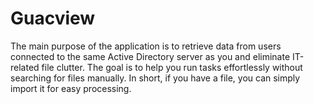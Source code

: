 # Guacview
The main purpose of the application is to retrieve data from users connected to the same Active Directory server as you and eliminate IT-related file clutter. The goal is to help you run tasks effortlessly without searching for files manually.  In short, if you have a file, you can simply import it for easy processing.
